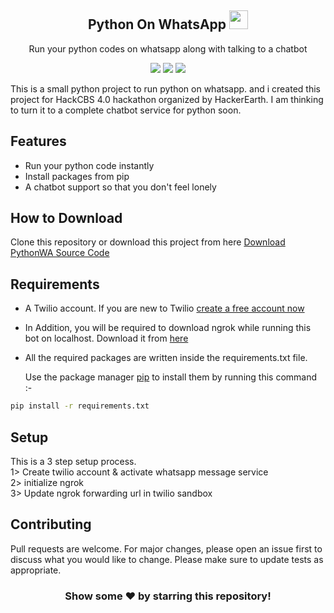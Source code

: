 <h2 align="center">Python On WhatsApp <img src='https://github.com/pyGuru123/Python-on-WhatsApp/blob/main/Assets/whatsapp.png' width=30 height=30></h1>
<p align="center">Run your python codes on whatsapp along with talking to a chatbot</p>
<p align='center'>
  <img src='https://forthebadge.com/images/badges/built-with-love.svg'>
  <img src='https://forthebadge.com/images/badges/made-with-python.svg'>
  <img src='https://forthebadge.com/images/badges/check-it-out.svg'>
</p>

<p>
This is a small python project to run python on whatsapp. and i created this project for HackCBS 4.0 hackathon organized by HackerEarth. I am thinking to turn it to a complete chatbot service for python soon.
 </p>
 
 <h2>Features</h2>
<ul>
    <li>Run your python code instantly</li>
    <li>Install packages from pip</li>
    <li>A chatbot support so that you don't feel lonely</li>
</ul>

<div align='center'
     
  <img src='https://github.com/pyGuru123/Python-on-WhatsApp/blob/main/Assets/app.jpg' width=200 height=360>
  
</div>

## How to Download

Clone this repository or download this project from here [Download PythonWA Source Code](https://downgit.github.io/#/home?url=https://github.com/pyGuru123/Python-on-WhatsApp)

## Requirements

* A Twilio account. If you are new to Twilio [create a free account now](http://www.twilio.com/referral/7fB3Je)

* In Addition, you will be required to download ngrok while running this bot on localhost. Download it from [here](https://ngrok.com/download)

* All the required packages are written inside the requirements.txt file.

  Use the package manager [pip](https://pip.pypa.io/en/stable/) to install them by running this command :-

```bash
pip install -r requirements.txt
```

## Setup

This is a 3 step setup process.\
1> Create twilio account & activate whatsapp message service\
2> initialize ngrok\
3> Update ngrok forwarding url in twilio sandbox

## Contributing
Pull requests are welcome. For major changes, please open an issue first to discuss what you would like to change. Please make sure to update tests as appropriate.

<div align="center">
  
### Show some ❤️ by starring this repository!
  
</div>
